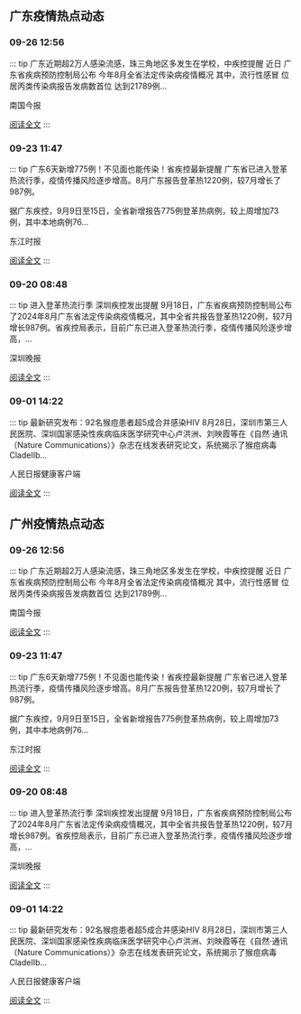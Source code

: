 
## 广东疫情热点动态

  
### 09-26 12:56
::: tip 广东近期超2万人感染流感，珠三角地区多发生在学校，中疾控提醒
近日
广东省疾病预防控制局公布
今年8月全省法定传染病疫情概况
其中，流行性感冒
位居丙类传染病报告发病数首位
达到21789例...

南国今报

[阅读全文](https://view.inews.qq.com/a/20240926A046TI00?uid=101705948131&chlid=_qqnews_custom_search_pictext)
:::

### 09-23 11:47
::: tip 广东6天新增775例！不见面也能传染！省疾控最新提醒
广东省已进入登革热流行季，疫情传播风险逐步增高。8月广东报告登革热1220例，较7月增长了987例。

据广东疾控，9月9日至15日，全省新增报告775例登革热病例，较上周增加73例，其中本地病例76...

东江时报

[阅读全文](https://view.inews.qq.com/a/20240923A03I7800?uid=101705948131&chlid=_qqnews_custom_search_pictext)
:::

### 09-20 08:48
::: tip 进入登革热流行季 深圳疾控发出提醒
9月18日，广东省疾病预防控制局公布了2024年8月广东省法定传染病疫情概况，其中全省共报告登革热1220例，较7月增长987例。省疾控局表示，目前广东已进入登革热流行季，疫情传播风险逐步增高，...

深圳晚报

[阅读全文](https://view.inews.qq.com/a/20240920A017MC00?uid=101705948131&chlid=_qqnews_custom_search_pictext)
:::

### 09-01 14:22
::: tip 最新研究发布：92名猴痘患者超5成合并感染HIV
8月28日，深圳市第三人民医院、深圳国家感染性疾病临床医学研究中心卢洪洲、刘映霞等在《自然·通讯（Nature Communications）》杂志在线发表研究论文，系统揭示了猴痘病毒CladeIIb...

人民日报健康客户端

[阅读全文](https://view.inews.qq.com/a/20240901A03Q4Y00?uid=101705948131&chlid=_qqnews_custom_search_pictext)
:::


## 广州疫情热点动态

  
### 09-26 12:56
::: tip 广东近期超2万人感染流感，珠三角地区多发生在学校，中疾控提醒
近日
广东省疾病预防控制局公布
今年8月全省法定传染病疫情概况
其中，流行性感冒
位居丙类传染病报告发病数首位
达到21789例...

南国今报

[阅读全文](https://view.inews.qq.com/a/20240926A046TI00?uid=101705948131&chlid=_qqnews_custom_search_pictext)
:::

### 09-23 11:47
::: tip 广东6天新增775例！不见面也能传染！省疾控最新提醒
广东省已进入登革热流行季，疫情传播风险逐步增高。8月广东报告登革热1220例，较7月增长了987例。

据广东疾控，9月9日至15日，全省新增报告775例登革热病例，较上周增加73例，其中本地病例76...

东江时报

[阅读全文](https://view.inews.qq.com/a/20240923A03I7800?uid=101705948131&chlid=_qqnews_custom_search_pictext)
:::

### 09-20 08:48
::: tip 进入登革热流行季 深圳疾控发出提醒
9月18日，广东省疾病预防控制局公布了2024年8月广东省法定传染病疫情概况，其中全省共报告登革热1220例，较7月增长987例。省疾控局表示，目前广东已进入登革热流行季，疫情传播风险逐步增高，...

深圳晚报

[阅读全文](https://view.inews.qq.com/a/20240920A017MC00?uid=101705948131&chlid=_qqnews_custom_search_pictext)
:::

### 09-01 14:22
::: tip 最新研究发布：92名猴痘患者超5成合并感染HIV
8月28日，深圳市第三人民医院、深圳国家感染性疾病临床医学研究中心卢洪洲、刘映霞等在《自然·通讯（Nature Communications）》杂志在线发表研究论文，系统揭示了猴痘病毒CladeIIb...

人民日报健康客户端

[阅读全文](https://view.inews.qq.com/a/20240901A03Q4Y00?uid=101705948131&chlid=_qqnews_custom_search_pictext)
:::

